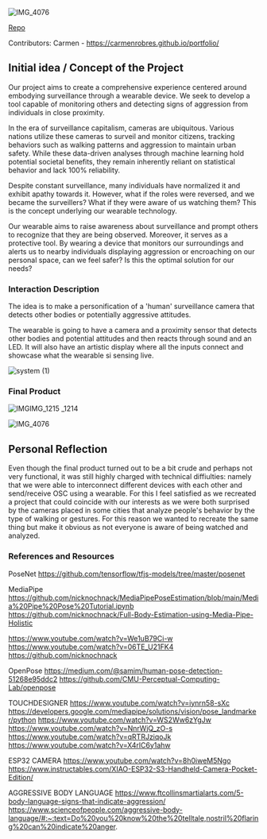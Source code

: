 
![IMG_4076](https://hackmd.io/_uploads/BkBu4ebX0.jpg)

[Repo](https://github.com/carmenrobres/microchallenge3)

Contributors: 
Carmen - https://carmenrobres.github.io/portfolio/

## Initial idea / Concept of the Project

Our project aims to create a comprehensive experience centered around embodying surveillance through a wearable device. We seek to develop a tool capable of monitoring others and detecting signs of aggression from individuals in close proximity.

In the era of surveillance capitalism, cameras are ubiquitous. Various nations utilize these cameras to surveil and monitor citizens, tracking behaviors such as walking patterns and aggression to maintain urban safety. While these data-driven analyses through machine learning hold potential societal benefits, they remain inherently reliant on statistical behavior and lack 100% reliability.

Despite constant surveillance, many individuals have normalized it and exhibit apathy towards it. However, what if the roles were reversed, and we became the surveillers? What if they were aware of us watching them? This is the concept underlying our wearable technology.

Our wearable aims to raise awareness about surveillance and prompt others to recognize that they are being observed. Moreover, it serves as a protective tool. By wearing a device that monitors our surroundings and alerts us to nearby individuals displaying aggression or encroaching on our personal space, can we feel safer? Is this the optimal solution for our needs?


### Interaction Description
The idea is to make a personification of a 'human' surveillance camera that detects other bodies or potentially aggressive attitudes.

The wearable is going to have a camera and a proximity sensor that detects other bodies and potential attitudes and then reacts through sound and an LED. It will also have an artistic display where all the inputs connect and showcase what the wearable si sensing live.

![system (1)](https://hackmd.io/_uploads/BkQPD9yQC.jpg)


### Final Product

![IMG![IMG_1215](https://github.com/carmenrobres/microchallenge3/assets/147055673/b649c93b-cfee-4c75-bf5f-51db527b0939)
_1214](https://github.com/carmenrobres/microchallenge3/assets/147055673/2cfa9159-d7b8-4a81-b8b0-d67c38e1a230)

![IMG_4076](https://hackmd.io/_uploads/BkBu4ebX0.jpg)


## Personal Reflection
Even though the final product turned out to be a bit crude and perhaps not very functional, it was still highly charged with technical diffiulties: namely that we were able to interconnect different devices with each other and send/receive OSC using a wearable. For this I feel satisfied as we recreated a project that could coincide with our interests as we were both surprised by the cameras placed in some cities that analyze people's behavior by the type of walking or gestures. For this reason we wanted to recreate the same thing but make it obvious as not everyone is aware of being watched and analyzed. 


### References and Resources
PoseNet
https://github.com/tensorflow/tfjs-models/tree/master/posenet


MediaPipe
https://github.com/nicknochnack/MediaPipePoseEstimation/blob/main/Media%20Pipe%20Pose%20Tutorial.ipynb
https://github.com/nicknochnack/Full-Body-Estimation-using-Media-Pipe-Holistic

https://www.youtube.com/watch?v=We1uB79Ci-w
https://www.youtube.com/watch?v=06TE_U21FK4
https://github.com/nicknochnack


OpenPose
https://medium.com/@samim/human-pose-detection-51268e95ddc2
https://github.com/CMU-Perceptual-Computing-Lab/openpose

TOUCHDESIGNER
https://www.youtube.com/watch?v=iynrn58-sXc
https://developers.google.com/mediapipe/solutions/vision/pose_landmarker/python
https://www.youtube.com/watch?v=WS2Ww6zYgJw
https://www.youtube.com/watch?v=NnrWjQ_zO-s
https://www.youtube.com/watch?v=qRTRJziqoJk
https://www.youtube.com/watch?v=X4rlC6y1ahw

ESP32 CAMERA
https://www.youtube.com/watch?v=8h0iweM5Ngo
https://www.instructables.com/XIAO-ESP32-S3-Handheld-Camera-Pocket-Edition/

AGGRESSIVE BODY LANGUAGE
https://www.ftcollinsmartialarts.com/5-body-language-signs-that-indicate-aggression/
https://www.scienceofpeople.com/aggressive-body-language/#:~:text=Do%20you%20know%20the%20telltale,nostril%20flaring%20can%20indicate%20anger.

